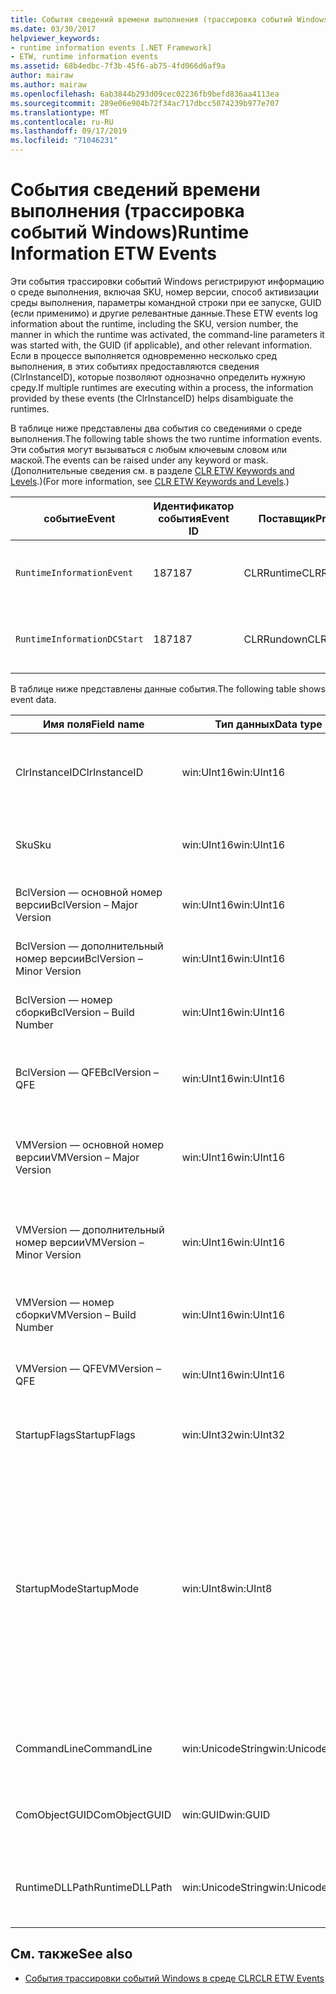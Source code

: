 ```yaml
---
title: События сведений времени выполнения (трассировка событий Windows)
ms.date: 03/30/2017
helpviewer_keywords:
- runtime information events [.NET Framework]
- ETW, runtime information events
ms.assetid: 68b4edbc-7f3b-45f6-ab75-4fd066d6af9a
author: mairaw
ms.author: mairaw
ms.openlocfilehash: 6ab3844b293d09cec02236fb9befd836aa4113ea
ms.sourcegitcommit: 289e06e904b72f34ac717dbcc5074239b977e707
ms.translationtype: MT
ms.contentlocale: ru-RU
ms.lasthandoff: 09/17/2019
ms.locfileid: "71046231"
---
```

# <a name="runtime-information-etw-events"></a><span data-ttu-id="b8fda-102">События сведений времени выполнения (трассировка событий Windows)</span><span class="sxs-lookup"><span data-stu-id="b8fda-102">Runtime Information ETW Events</span></span>
<span data-ttu-id="b8fda-103">Эти события трассировки событий Windows регистрируют информацию о среде выполнения, включая SKU, номер версии, способ активизации среды выполнения, параметры командной строки при ее запуске, GUID (если применимо) и другие релевантные данные.</span><span class="sxs-lookup"><span data-stu-id="b8fda-103">These ETW events log information about the runtime, including the SKU, version number, the manner in which the runtime was activated, the command-line parameters it was started with, the GUID (if applicable), and other relevant information.</span></span> <span data-ttu-id="b8fda-104">Если в процессе выполняется одновременно несколько сред выполнения, в этих событиях предоставляются сведения (ClrInstanceID), которые позволяют однозначно определить нужную среду.</span><span class="sxs-lookup"><span data-stu-id="b8fda-104">If multiple runtimes are executing within a process, the information provided by these events (the ClrInstanceID) helps disambiguate the runtimes.</span></span>  
  
 <span data-ttu-id="b8fda-105">В таблице ниже представлены два события со сведениями о среде выполнения.</span><span class="sxs-lookup"><span data-stu-id="b8fda-105">The following table shows the two runtime information events.</span></span> <span data-ttu-id="b8fda-106">Эти события могут вызываться с любым ключевым словом или маской.</span><span class="sxs-lookup"><span data-stu-id="b8fda-106">The events can be raised under any keyword or mask.</span></span> <span data-ttu-id="b8fda-107">(Дополнительные сведения см. в разделе [CLR ETW Keywords and Levels](clr-etw-keywords-and-levels.md).)</span><span class="sxs-lookup"><span data-stu-id="b8fda-107">(For more information, see [CLR ETW Keywords and Levels](clr-etw-keywords-and-levels.md).)</span></span>  
  
|<span data-ttu-id="b8fda-108">событие</span><span class="sxs-lookup"><span data-stu-id="b8fda-108">Event</span></span>|<span data-ttu-id="b8fda-109">Идентификатор события</span><span class="sxs-lookup"><span data-stu-id="b8fda-109">Event ID</span></span>|<span data-ttu-id="b8fda-110">Поставщик</span><span class="sxs-lookup"><span data-stu-id="b8fda-110">Provider</span></span>|<span data-ttu-id="b8fda-111">Описание</span><span class="sxs-lookup"><span data-stu-id="b8fda-111">Description</span></span>|  
|-----------|--------------|--------------|-----------------|  
|`RuntimeInformationEvent`|<span data-ttu-id="b8fda-112">187</span><span class="sxs-lookup"><span data-stu-id="b8fda-112">187</span></span>|<span data-ttu-id="b8fda-113">CLRRuntime</span><span class="sxs-lookup"><span data-stu-id="b8fda-113">CLRRuntime</span></span>|<span data-ttu-id="b8fda-114">Вызывается при загрузке среды выполнения.</span><span class="sxs-lookup"><span data-stu-id="b8fda-114">Raised when a runtime is loaded.</span></span>|  
|`RuntimeInformationDCStart`|<span data-ttu-id="b8fda-115">187</span><span class="sxs-lookup"><span data-stu-id="b8fda-115">187</span></span>|<span data-ttu-id="b8fda-116">CLRRundown</span><span class="sxs-lookup"><span data-stu-id="b8fda-116">CLRRundown</span></span>|<span data-ttu-id="b8fda-117">Перечисляет загруженные среды выполнения.</span><span class="sxs-lookup"><span data-stu-id="b8fda-117">Enumerates the runtimes that are loaded.</span></span>|  
  
 <span data-ttu-id="b8fda-118">В таблице ниже представлены данные события.</span><span class="sxs-lookup"><span data-stu-id="b8fda-118">The following table shows event data.</span></span>  
  
|<span data-ttu-id="b8fda-119">Имя поля</span><span class="sxs-lookup"><span data-stu-id="b8fda-119">Field name</span></span>|<span data-ttu-id="b8fda-120">Тип данных</span><span class="sxs-lookup"><span data-stu-id="b8fda-120">Data type</span></span>|<span data-ttu-id="b8fda-121">Описание</span><span class="sxs-lookup"><span data-stu-id="b8fda-121">Description</span></span>|  
|----------------|---------------|-----------------|  
|<span data-ttu-id="b8fda-122">ClrInstanceID</span><span class="sxs-lookup"><span data-stu-id="b8fda-122">ClrInstanceID</span></span>|<span data-ttu-id="b8fda-123">win:UInt16</span><span class="sxs-lookup"><span data-stu-id="b8fda-123">win:UInt16</span></span>|<span data-ttu-id="b8fda-124">Уникальный идентификатор экземпляра CLR или CoreCLR.</span><span class="sxs-lookup"><span data-stu-id="b8fda-124">Unique ID for the instance of CLR or CoreCLR.</span></span>|  
|<span data-ttu-id="b8fda-125">Sku</span><span class="sxs-lookup"><span data-stu-id="b8fda-125">Sku</span></span>|<span data-ttu-id="b8fda-126">win:UInt16</span><span class="sxs-lookup"><span data-stu-id="b8fda-126">win:UInt16</span></span>|<span data-ttu-id="b8fda-127">1 — Desktop CLR.</span><span class="sxs-lookup"><span data-stu-id="b8fda-127">1 – Desktop CLR.</span></span><br /><br /> <span data-ttu-id="b8fda-128">2 — CoreCLR.</span><span class="sxs-lookup"><span data-stu-id="b8fda-128">2 – CoreCLR.</span></span>|  
|<span data-ttu-id="b8fda-129">BclVersion — основной номер версии</span><span class="sxs-lookup"><span data-stu-id="b8fda-129">BclVersion – Major Version</span></span>|<span data-ttu-id="b8fda-130">win:UInt16</span><span class="sxs-lookup"><span data-stu-id="b8fda-130">win:UInt16</span></span>|<span data-ttu-id="b8fda-131">Основной номер версии библиотеки mscorlib.dll.</span><span class="sxs-lookup"><span data-stu-id="b8fda-131">Major version of mscorlib.dll.</span></span>|  
|<span data-ttu-id="b8fda-132">BclVersion — дополнительный номер версии</span><span class="sxs-lookup"><span data-stu-id="b8fda-132">BclVersion – Minor Version</span></span>|<span data-ttu-id="b8fda-133">win:UInt16</span><span class="sxs-lookup"><span data-stu-id="b8fda-133">win:UInt16</span></span>|<span data-ttu-id="b8fda-134">Дополнительный номер версии библиотеки mscorlib.dll.</span><span class="sxs-lookup"><span data-stu-id="b8fda-134">Minor version number of mscorlib.dll.</span></span>|  
|<span data-ttu-id="b8fda-135">BclVersion — номер сборки</span><span class="sxs-lookup"><span data-stu-id="b8fda-135">BclVersion – Build Number</span></span>|<span data-ttu-id="b8fda-136">win:UInt16</span><span class="sxs-lookup"><span data-stu-id="b8fda-136">win:UInt16</span></span>|<span data-ttu-id="b8fda-137">Номер сборки библиотеки mscorlib.dll.</span><span class="sxs-lookup"><span data-stu-id="b8fda-137">Build number of mscorlib.dll.</span></span>|  
|<span data-ttu-id="b8fda-138">BclVersion — QFE</span><span class="sxs-lookup"><span data-stu-id="b8fda-138">BclVersion – QFE</span></span>|<span data-ttu-id="b8fda-139">win:UInt16</span><span class="sxs-lookup"><span data-stu-id="b8fda-139">win:UInt16</span></span>|<span data-ttu-id="b8fda-140">Номер версии исправления библиотеки mscorlib.dll.</span><span class="sxs-lookup"><span data-stu-id="b8fda-140">Hotfix version number of mscorlib.dll.</span></span>|  
|<span data-ttu-id="b8fda-141">VMVersion — основной номер версии</span><span class="sxs-lookup"><span data-stu-id="b8fda-141">VMVersion – Major Version</span></span>|<span data-ttu-id="b8fda-142">win:UInt16</span><span class="sxs-lookup"><span data-stu-id="b8fda-142">win:UInt16</span></span>|<span data-ttu-id="b8fda-143">Версия clr.dll или coreclr.dll в зависимости от номера SKU.</span><span class="sxs-lookup"><span data-stu-id="b8fda-143">Version of clr.dll or coreclr.dll, depending on SKU.</span></span>|  
|<span data-ttu-id="b8fda-144">VMVersion — дополнительный номер версии</span><span class="sxs-lookup"><span data-stu-id="b8fda-144">VMVersion – Minor Version</span></span>|<span data-ttu-id="b8fda-145">win:UInt16</span><span class="sxs-lookup"><span data-stu-id="b8fda-145">win:UInt16</span></span>|<span data-ttu-id="b8fda-146">Дополнительный номер версии clr.dll или coreclr.dll в зависимости от номера SKU.</span><span class="sxs-lookup"><span data-stu-id="b8fda-146">Minor version of clr.dll or coreclr.dll, depending on SKU.</span></span>|  
|<span data-ttu-id="b8fda-147">VMVersion — номер сборки</span><span class="sxs-lookup"><span data-stu-id="b8fda-147">VMVersion – Build Number</span></span>|<span data-ttu-id="b8fda-148">win:UInt16</span><span class="sxs-lookup"><span data-stu-id="b8fda-148">win:UInt16</span></span>|<span data-ttu-id="b8fda-149">Номер сборки библиотеки clr.dll или coreclr.dll.</span><span class="sxs-lookup"><span data-stu-id="b8fda-149">Build number of clr.dll or coreclr.dll.</span></span>|  
|<span data-ttu-id="b8fda-150">VMVersion — QFE</span><span class="sxs-lookup"><span data-stu-id="b8fda-150">VMVersion – QFE</span></span>|<span data-ttu-id="b8fda-151">win:UInt16</span><span class="sxs-lookup"><span data-stu-id="b8fda-151">win:UInt16</span></span>|<span data-ttu-id="b8fda-152">Номер исправления библиотеки clr.dll или coreclr.dll.</span><span class="sxs-lookup"><span data-stu-id="b8fda-152">Hotfix version number of clr.dll or coreclr.dll.</span></span>|  
|<span data-ttu-id="b8fda-153">StartupFlags</span><span class="sxs-lookup"><span data-stu-id="b8fda-153">StartupFlags</span></span>|<span data-ttu-id="b8fda-154">win:UInt32</span><span class="sxs-lookup"><span data-stu-id="b8fda-154">win:UInt32</span></span>|<span data-ttu-id="b8fda-155">Флаги загрузки, определенные в mscoree.h.</span><span class="sxs-lookup"><span data-stu-id="b8fda-155">Startup flags defined in mscoree.h.</span></span>|  
|<span data-ttu-id="b8fda-156">StartupMode</span><span class="sxs-lookup"><span data-stu-id="b8fda-156">StartupMode</span></span>|<span data-ttu-id="b8fda-157">win:UInt8</span><span class="sxs-lookup"><span data-stu-id="b8fda-157">win:UInt8</span></span>|<span data-ttu-id="b8fda-158">0x01 — управляемый исполняемый файл.</span><span class="sxs-lookup"><span data-stu-id="b8fda-158">0x01 - Managed executable.</span></span><br /><br /> <span data-ttu-id="b8fda-159">0x02 — размещенная среда CLR.</span><span class="sxs-lookup"><span data-stu-id="b8fda-159">0x02 - Hosted CLR.</span></span><br /><br /> <span data-ttu-id="b8fda-160">0x04 — управляемая модель взаимодействия C++.</span><span class="sxs-lookup"><span data-stu-id="b8fda-160">0x04 - C++ managed interop.</span></span><br /><br /> <span data-ttu-id="b8fda-161">0x08 — активация COM.</span><span class="sxs-lookup"><span data-stu-id="b8fda-161">0x08 - COM-activated.</span></span><br /><br /> <span data-ttu-id="b8fda-162">0x10 — другое.</span><span class="sxs-lookup"><span data-stu-id="b8fda-162">0x10 - Other.</span></span>|  
|<span data-ttu-id="b8fda-163">CommandLine</span><span class="sxs-lookup"><span data-stu-id="b8fda-163">CommandLine</span></span>|<span data-ttu-id="b8fda-164">win:UnicodeString</span><span class="sxs-lookup"><span data-stu-id="b8fda-164">win:UnicodeString</span></span>|<span data-ttu-id="b8fda-165">Отличное от NULL значение только для StartupMode=0x01.</span><span class="sxs-lookup"><span data-stu-id="b8fda-165">Non-null only if StartupMode=0x01.</span></span>|  
|<span data-ttu-id="b8fda-166">ComObjectGUID</span><span class="sxs-lookup"><span data-stu-id="b8fda-166">ComObjectGUID</span></span>|<span data-ttu-id="b8fda-167">win:GUID</span><span class="sxs-lookup"><span data-stu-id="b8fda-167">win:GUID</span></span>|<span data-ttu-id="b8fda-168">Отличное от NULL значение только для StartupMode=0x08.</span><span class="sxs-lookup"><span data-stu-id="b8fda-168">Non-null only if StartupMode=0x08.</span></span>|  
|<span data-ttu-id="b8fda-169">RuntimeDLLPath</span><span class="sxs-lookup"><span data-stu-id="b8fda-169">RuntimeDLLPath</span></span>|<span data-ttu-id="b8fda-170">win:UnicodeString</span><span class="sxs-lookup"><span data-stu-id="b8fda-170">win:UnicodeString</span></span>|<span data-ttu-id="b8fda-171">Путь к DLL-файлу среды CLR, который был загружен в процесс.</span><span class="sxs-lookup"><span data-stu-id="b8fda-171">Path to the CLR .dll file that was loaded into the process.</span></span>|  
  
## <a name="see-also"></a><span data-ttu-id="b8fda-172">См. также</span><span class="sxs-lookup"><span data-stu-id="b8fda-172">See also</span></span>

- [<span data-ttu-id="b8fda-173">События трассировки событий Windows в среде CLR</span><span class="sxs-lookup"><span data-stu-id="b8fda-173">CLR ETW Events</span></span>](clr-etw-events.md)
